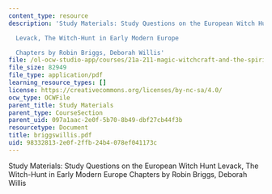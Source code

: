 ```yaml
---
content_type: resource
description: 'Study Materials: Study Questions on the European Witch Hunt

  Levack, The Witch-Hunt in Early Modern Europe

  Chapters by Robin Briggs, Deborah Willis'
file: /ol-ocw-studio-app/courses/21a-211-magic-witchcraft-and-the-spirit-world-fall-2003/983328132e0f2ffb24b4078ef041173c_briggswillis.pdf
file_size: 82949
file_type: application/pdf
learning_resource_types: []
license: https://creativecommons.org/licenses/by-nc-sa/4.0/
ocw_type: OCWFile
parent_title: Study Materials
parent_type: CourseSection
parent_uid: 097a1aac-2e0f-5b70-8b49-dbf27cb44f3b
resourcetype: Document
title: briggswillis.pdf
uid: 98332813-2e0f-2ffb-24b4-078ef041173c
---
```

Study Materials: Study Questions on the European Witch Hunt
Levack, The Witch-Hunt in Early Modern Europe
Chapters by Robin Briggs, Deborah Willis